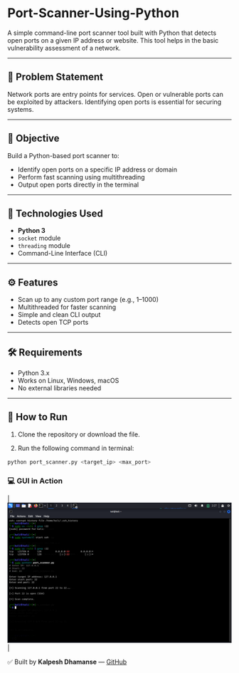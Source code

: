 # Port-Scanner-Using-Python

A simple command-line port scanner tool built with Python that detects open ports on a given IP address or website. This tool helps in the basic vulnerability assessment of a network.

---

## 📌 Problem Statement

Network ports are entry points for services. Open or vulnerable ports can be exploited by attackers. Identifying open ports is essential for securing systems.

---

## 🎯 Objective

Build a Python-based port scanner to:
- Identify open ports on a specific IP address or domain
- Perform fast scanning using multithreading
- Output open ports directly in the terminal

---

## 🧰 Technologies Used

- **Python 3**
- `socket` module
- `threading` module
- Command-Line Interface (CLI)

---

## ⚙️ Features

- Scan up to any custom port range (e.g., 1–1000)
- Multithreaded for faster scanning
- Simple and clean CLI output
- Detects open TCP ports

---

## 🛠️ Requirements

- Python 3.x
- Works on Linux, Windows, macOS
- No external libraries needed

---

## 🚀 How to Run

1. Clone the repository or download the file.

2. Run the following command in terminal:

```bash
python port_scanner.py <target_ip> <max_port>
```
### 💻 GUI in Action
 | ![](Screenshort/Screenshot_2025-06-24_02_27_07.png) |



 ✅ Built by **Kalpesh Dhamanse** —  [GitHub](https://github.com/Kalpeshdhamanse/Port-Scanner-Using-Python.git)

